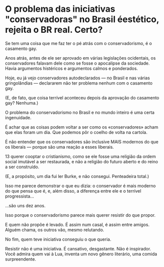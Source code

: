 # O problema das iniciativas "conservadoras" no Brasil éestético, rejeita o BR real. Certo?



Se tem uma coisa que me faz ter o pé atrás com o conservadorismo, é o casamento gay.

Anos atrás, antes de ele ser aprovado em várias legislações ocidentais, os conservadores falavam dele como se fosse o apocalipse da sociedade. Havia argumentos histéricos e argumentos calmos e ponderados.

Hoje, eu já vejo conservadores autodeclarados — no Brasil e nas várias gringolândias — declararem não ter problema nenhum com o casamento gay.

(E, de fato, que coisa terrível aconteceu depois da aprovação do casamento gay? Nenhuma.) 

O problema do conservadorismo no Brasil e no mundo inteiro é uma certa ingenuidade.

É achar que as coisas podem voltar a ser como os «conservadores» acham que elas foram um dia. Que podemos pôr o coelho de volta na cartola.

É não entender que os conservadores são inclusive MAIS modernos do que os liberais — porque são uma reação a esses liberais.

13 querer cooptar o cristianismo, como se ele fosse uma religião da ordem social imutável a ser restaurada, e não a religião do futuro aberto e do reino a ser construído.

(E, a propósito, um dia fui ler Burke, e não consegui. Penteadeira total.) 

Isso me parece demonstrar o que eu dizia: o conservador é mais moderno do que pensa que é, e, além disso, a diferença entre ele e o terrível progressista...

...são uns dez anos.

Isso porque o conservadorismo parece mais querer resistir do que propor.

E quem não propõe é levado. É assim num casal, é assim entre amigos. Alguém chama, os outros vão, mesmo relutando.

No fim, quem teve iniciativa conseguiu o que queria.

Resistir não é uma iniciativa. É cansativo, desgastante. Não é inspirador. Você admira quem vai à Lua, inventa um novo gênero literário, uma comida surpreendente. 